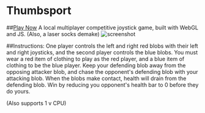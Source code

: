 # Thumbsport

##[Play Now](https://maxbittker.github.io/thumbsport/)
A local multiplayer competitive joystick game, built with WebGL and JS. (Also, a laser socks demake)
![screenshot](https://i.imgur.com/lXWrYHe.png)

##Instructions:
One player controls the left and right red blobs with their left and right joysticks, and the second player controls the blue blobs.
You must wear a red item of clothing to play as the red player, and a blue item of clothing to be the blue player.
Keep your defending blob away from the opposing attacker blob, and chase the opponent's defending blob with your attacking blob.
When the blobs make contact, health will drain from the defending blob.
Win by reducing you opponent's health bar to 0 before they do yours.

(Also supports 1 v CPU)
